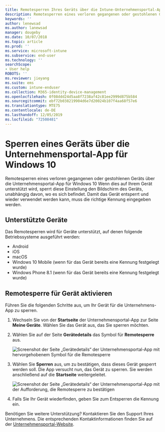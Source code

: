 ```yaml
---
title: Remotesperren Ihres Geräts über die Intune-Unternehmensportal-App
description: Remotesperren eines verloren gegangenen oder gestohlenen Geräts über die Unternehmensportal-App für Windows 10
keywords: ''
author: lenewsad
ms.author: lanewsad
manager: dougeby
ms.date: 10/07/2018
ms.topic: article
ms.prod: ''
ms.service: microsoft-intune
ms.subservice: end-user
ms.technology: ''
searchScope:
- User help
ROBOTS: ''
ms.reviewer: jieyang
ms.suite: ems
ms.custom: intune-enduser
ms.collection: M365-identity-device-management
ms.openlocfilehash: 0f08ddd24d5aa8f7238af42c81ee2999d875b584
ms.sourcegitcommit: ebf72b038219904d6e7d20024b107f4aa68f57e6
ms.translationtype: MTE75
ms.contentlocale: de-DE
ms.lasthandoff: 12/05/2019
ms.locfileid: "72508481"
---
```

# <a name="lock-your-device-from-the-company-portal-app-for-windows-10"></a>Sperren eines Geräts über die Unternehmensportal-App für Windows 10

Remotesperren eines verloren gegangenen oder gestohlenen Geräts über die Unternehmensportal-App für Windows 10 Wenn dies auf Ihrem Gerät unterstützt wird, sperrt diese Einstellung den Bildschirm des Geräts, unabhängig davon, wo es sich befindet. Damit das Gerät entsperrt und wieder verwendet werden kann, muss die richtige Kennung eingegeben werden.

## <a name="supported-devices"></a>Unterstützte Geräte

Das Remotesperren wird für Geräte unterstützt, auf denen folgende Betriebssysteme ausgeführt werden:  

* Android
* iOS
* macOS
* Windows 10 Mobile (wenn für das Gerät bereits eine Kennung festgelegt wurde)
* Windows Phone 8.1 (wenn für das Gerät bereits eine Kennung festgelegt wurde) 
  
## <a name="remote-lock-device"></a>Remotesperre für Gerät aktivieren
Führen Sie die folgenden Schritte aus, um Ihr Gerät für die Unternehmens-App zu sperren.  

1. Wechseln Sie von der **Startseite** der Unternehmensportal-App zur Seite **Meine Geräte**. Wählen Sie das Gerät aus, das Sie sperren möchten.

2. Wählen Sie auf der Seite **Gerätedetails** das Symbol für **Remotesperre** aus.  


   ![Screenshot der Seite „Gerätedetails“ der Unternehmensportal-App mit hervorgehobenem Symbol für die Remotesperre](./media/1804_remote_lock_Windows_CPapp_05.png)  

3. Wählen Sie **Sperren** aus, um zu bestätigen, dass dieses Gerät gesperrt werden soll. Die App versucht nun, das Gerät zu sperren. Sie werden anschließend auf die **Startseite** weitergeleitet.  


   ![Screenshot der Seite „Gerätedetails“ der Unternehmensportal-App mit der Aufforderung, die Remotesperre zu bestätigen](./media/1804_remote_lock_Windows_CPapp_06.png)  

4. Falls Sie Ihr Gerät wiederfinden, geben Sie zum Entsperren die Kennung ein.  

Benötigen Sie weitere Unterstützung? Kontaktieren Sie den Support Ihres Unternehmens. Die entsprechenden Kontaktinformationen finden Sie auf der [Unternehmensportal-Website](https://go.microsoft.com/fwlink/?linkid=2010980).
